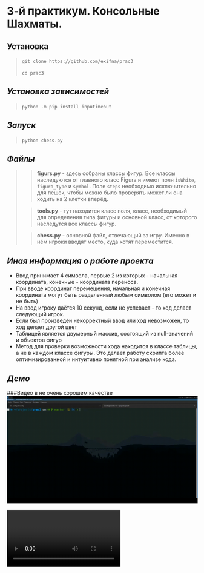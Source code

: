 # 3-й практикум. Консольные Шахматы.

## Установка
> `git clone https://github.com/exifna/prac3`
> 
> `cd prac3`

## ***Установка зависимостей*** 
> `python -m pip install inputimeout`

## ***Запуск***
> `python chess.py`

## ***Файлы***
>> **figurs.py** - здесь собраны классы фигур. Все классы наследуются от главного класс Figura и имеют поля `isWhite`, `figura_type` и `symbol`. Поле `steps` необходимо исключительно для пешек, чтобы можно было проверять может ли она ходить на 2 клетки вперёд.
>
>> **tools.py** - тут находится класс поля, класс, необходимый для определения типа фигуры и основной класс, от которого наследутся все классы фигур.
>
>> **chess.py** - основной файл, отвечающий за игру. Именно в нём игроки вводят место, куда хотят переместится.

## ***Иная информация о работе проекта***
- Ввод принимает 4 символа, первые 2 из которых - начальная координата, конечные - координата переноса.
- При вводе координат перемещения, начальная и конечная координата могут быть разделенный любым символом (его может и не быть) 
- На ввод игроку даётся 10 секунд, если не успевает - то ход делает следующий игрок.
- Если был произведён некорректный ввод или ход невозможен, то ход делает другой цвет
- Таблицей является двумерный массив, состоящий из null-значений и объектов фигур
- Метод для проверки возможности хода находится в классе таблицы, а не в каждом классе фигуры. Это делает работу скрипта более оптимизированной и интуитивно понятной при анализе кода.

## ***Демо***


###Видео в не очень хорошем качестве
![](демо.gif)

![Видео в нормальной качестве](демо.mp4)


